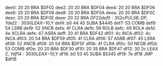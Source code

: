 dee0: 20 20     BRA    $DF02
dee2: 20 20     BRA    $DF04
dee4: 20 20     BRA    $DF06
dee6: 20 20     BRA    $DF08
dee8: 20 20     BRA    $DF0A
deea: 20 20     BRA    $DF0C
deec: 20 20     BRA    $DF0E
deee: 20 32     BRA    $DF22
def0: 35 2c     PULS   B,DP,Y
def2: 30 30     LEAX   -$10,Y
def4: b0 44 45  SUBA   $4445
def7: 53        COMB
def8: 54        LSRB
def9: 52        XNCB
defa: 4f        CLRA
defb: 59        ROLB
defc: 49        ROLA
defd: 4e        XCLRA
defe: 47        ASRA
deff: 20 41     BRA    $DF42
df01: 4c        INCA
df02: 4c        INCA
df03: 20 54     BRA    $DF59
df05: 4f        CLRA
df06: 57        ASRB
df07: 45        LSRA
df08: 52        XNCB
df09: 20 54     BRA    $DF5F
df0b: 4f        CLRA
df0c: 50        NEGB
df0d: 53        COMB
df0e: 20 20     BRA    $DF30
df10: 20 35     BRA    $DF47
df12: 30 2c     LEAX   $C,Y
df14: 30 30     LEAX   -$10,Y
df16: b0 53 45  SUBA   $5345
df19: 7e df18     JMP    $df18
